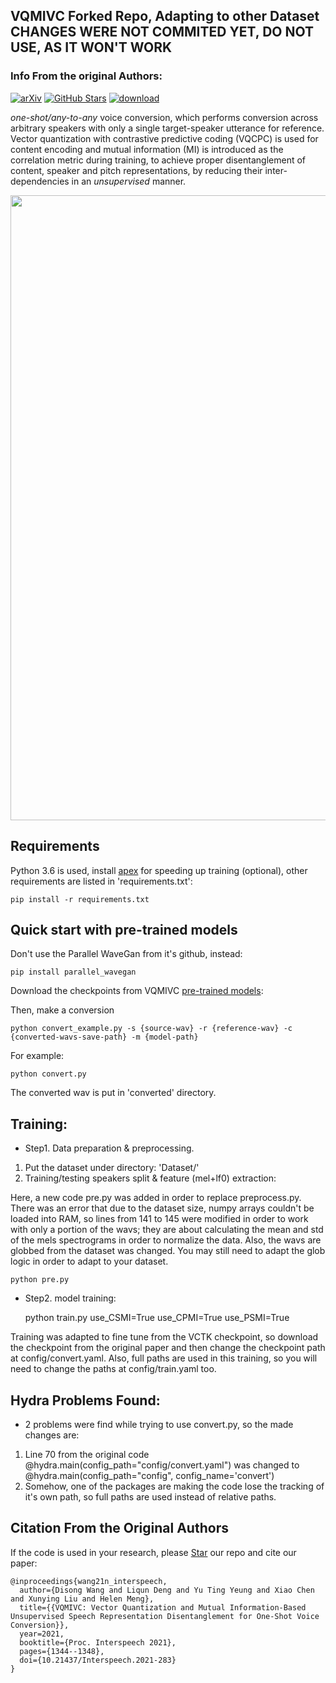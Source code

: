 ## VQMIVC Forked Repo, Adapting to other Dataset CHANGES WERE NOT COMMITED YET, DO NOT USE, AS IT WON'T WORK
### Info From the original Authors:
[![arXiv](https://img.shields.io/badge/arXiv-Paper-<COLOR>.svg)](https://arxiv.org/abs/2106.10132)
[![GitHub Stars](https://img.shields.io/github/stars/Wendison/VQMIVC?style=social)](https://github.com/Wendison/VQMIVC)
[![download](https://img.shields.io/github/downloads/Wendison/VQMIVC/total.svg)](https://github.com/Wendison/VQMIVC/releases)



*one-shot/any-to-any* voice conversion, which performs conversion across arbitrary speakers with only a single target-speaker utterance for reference. Vector quantization with contrastive predictive coding (VQCPC) is used for content encoding and mutual information (MI) is introduced as the correlation metric during training, to achieve proper disentanglement of content, speaker and pitch representations, by reducing their inter-dependencies in an *unsupervised* manner. 

<p align="center">
	<img src='./diagram/diagram.png' width=1000 >
</p>



## Requirements
Python 3.6 is used, install [apex](https://github.com/NVIDIA/apex) for speeding up training (optional), other requirements are listed in 'requirements.txt':

	pip install -r requirements.txt


## Quick start with pre-trained models
Don't use the Parallel WaveGan from it's github, instead: 

	pip install parallel_wavegan
		
Download the checkpoints from VQMIVC [pre-trained models](https://drive.google.com/file/d/1Flw6Z0K2QdRrTn5F-gVt6HdR9TRPiaKy/view?usp=sharing):

Then, make a conversion

	python convert_example.py -s {source-wav} -r {reference-wav} -c {converted-wavs-save-path} -m {model-path} 
	
For example:

	python convert.py
	
The converted wav is put in 'converted' directory.
	

## Training:
*  Step1. Data preparation & preprocessing.
1. Put the dataset under directory: 'Dataset/'
2. Training/testing speakers split & feature (mel+lf0) extraction:

Here, a new code pre.py was added in order to replace preprocess.py. There was an error that due to the dataset size, numpy arrays couldn't be loaded into RAM, so lines from 141 to 145 were modified in order to work with only a portion of the wavs; they are about calculating the mean and std of the mels spectrograms in order to normalize the data. Also, the wavs are globbed from the dataset was changed. You may still need to adapt the glob logic in order to adapt to your dataset.

	python pre.py

*  Step2. model training:

	python train.py use_CSMI=True use_CPMI=True use_PSMI=True


Training was adapted to fine tune from the VCTK checkpoint, so download the checkpoint from the original paper and then change the checkpoint path at config/convert.yaml. Also, full paths are used in this training, so you will need to change the paths at config/train.yaml too.

## Hydra Problems Found:
* 2 problems were find while trying to use convert.py, so the made changes are:
1. Line 70 from the original code
	@hydra.main(config_path="config/convert.yaml")
   was changed to
   	@hydra.main(config_path="config", config_name='convert')
2. Somehow, one of the packages are making the code lose the tracking of it's own path, so full paths are used instead of relative paths.


## Citation From the Original Authors
If the code is used in your research, please <a class="github-button" href="https://github.com/wendison/VQMIVC" data-icon="octicon-star" aria-label="Star wendison/VQMIVC on GitHub">Star</a> our repo and cite our paper:
```
@inproceedings{wang21n_interspeech,
  author={Disong Wang and Liqun Deng and Yu Ting Yeung and Xiao Chen and Xunying Liu and Helen Meng},
  title={{VQMIVC: Vector Quantization and Mutual Information-Based Unsupervised Speech Representation Disentanglement for One-Shot Voice Conversion}},
  year=2021,
  booktitle={Proc. Interspeech 2021},
  pages={1344--1348},
  doi={10.21437/Interspeech.2021-283}
}
```

